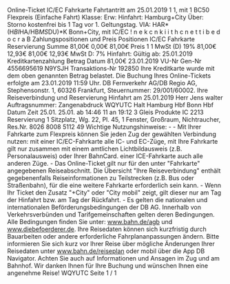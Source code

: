 Online-Ticket IC/EC Fahrkarte Fahrtantritt am 25.01.2019 1 1, mit 1 BC50 Flexpreis (Einfache Fahrt) Klasse: Erw: Hinfahrt: Hamburg+City Über: Storno kostenfrei bis 1 Tag vor 1. Geltungstag. VIA: HAR*(H*BI*HA/HB*MS*DU)*K Bonn+City, mit IC/EC ! n e k c n k i i t h c n e t t i b e d o c r a B Zahlungspositionen und Preis Positionen IC/EC Fahrkarte Reservierung Summe 81,00€ 0,00€ 81,00€ Preis 1 1 MwSt (D) 19% 81,00€ 12,93€ 81,00€ 12,93€ MwSt D: 7% Hinfahrt: Gültig ab: 25.01.2019 Kreditkartenzahlung Betrag Datum 81,00€ 23.01.2019 VU-Nr Gen-Nr 4556695619 N9YSJH Transaktions-Nr 192850 Ihre Kreditkarte wurde mit dem oben genannten Betrag belastet. Die Buchung Ihres Online-Tickets erfolgte am 23.01.2019 11:59 Uhr. DB Fernverkehr AG/DB Regio AG, Stephensonstr. 1, 60326 Frankfurt, Steuernummer: 29/001/60002. Ihre Reiseverbindung und Reservierung Hinfahrt am 25.01.2019 Herr Jens walter Auftragsnummer: Zangenabdruck WQYUTC Halt Hamburg Hbf Bonn Hbf Datum Zeit 25.01. 25.01. ab 14:46 11 an 19:12 3 Gleis Produkte IC 2213 Reservierung 1 Sitzplatz, Wg. 22, Pl. 45, 1 Fenster, Großraum, Nichtraucher, Res.Nr. 8026 8008 5112 49 Wichtige Nutzungshinweise: - - Mit Ihrer Fahrkarte zum Flexpreis können Sie jeden Zug der gewählten Verbindung nutzen: mit einer IC/EC-Fahrkarte alle IC- und EC-Züge, mit Ihre Fahrkarte gilt nur zusammen mit einem amtlichen Lichtbildausweis (z.B. Personalausweis) oder Ihrer BahnCard. einer ICE-Fahrkarte auch alle anderen Züge. - Das Online-Ticket gilt nur für den unter "Fahrkarte" angegebenen Reiseabschnitt. Die Übersicht "Ihre Reiseverbindung" enthält gegebenenfalls Reiseinformationen zu Teilstrecken (z.B. Bus oder Straßenbahn), für die eine weitere Fahrkarte erforderlich sein kann. - Wenn Ihr Ticket den Zusatz "+City" oder "City mobil" zeigt, gilt dieser nur am Tag der Hinfahrt bzw. am Tag der Rückfahrt. - Es gelten die nationalen und internationalen Beförderungsbedingungen der DB AG. Innerhalb von Verkehrsverbünden und Tarifgemeinschaften gelten deren Bedingungen. Alle Bedingungen finden Sie unter: www.bahn.de/agb und www.diebefoerderer.de. Ihre Reisedaten können sich kurzfristig durch Bauarbeiten oder andere erforderliche Fahrplananpassungen ändern. Bitte informieren Sie sich kurz vor Ihrer Reise über mögliche Änderungen Ihrer Reisedaten unter www.bahn.de/reiseplan oder mobil über die App DB Navigator. Achten Sie auch auf Informationen und Ansagen im Zug und am Bahnhof. Wir danken Ihnen für Ihre Buchung und wünschen Ihnen eine angenehme Reise! WQYUTC Seite 1 / 1